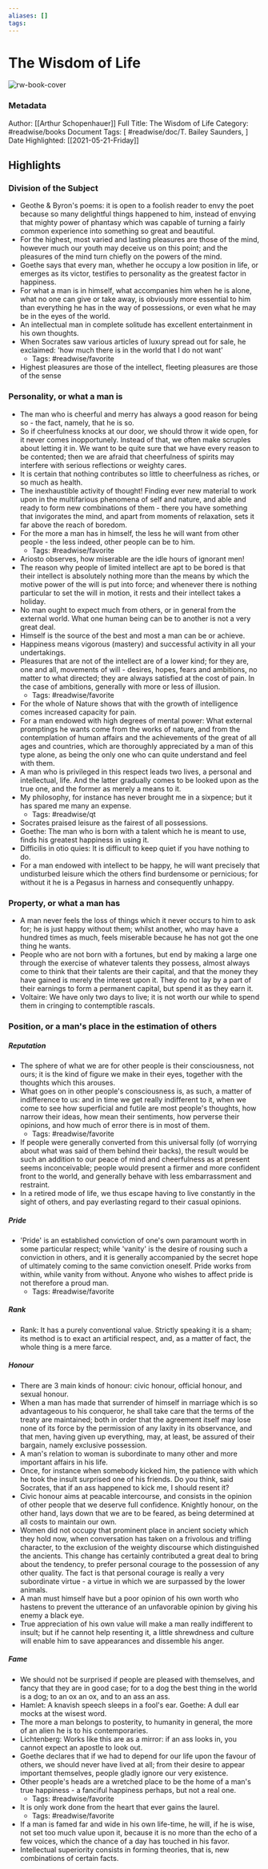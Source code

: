 ```yaml
---
aliases: []
tags:
---
```

# The Wisdom of Life

![rw-book-cover](https://readwise-assets.s3.amazonaws.com/static/images/article0.00998d930354.png)
### Metadata
Author: [[Arthur Schopenhauer]]
Full Title: The Wisdom of Life
Category: #readwise/books
Document Tags: [ #readwise/doc/T. Bailey Saunders, ]
Date Highlighted: [[2021-05-21-Friday]]

## Highlights
### Division of the Subject
- Geothe & Byron's poems: it is open to a foolish reader to envy the poet because so many delightful things happened to him, instead of envying that mighty power of phantasy which was capable of turning a fairly common experience into something so great and beautiful.
- For the highest, most varied and lasting pleasures are those of the mind, however much our youth may deceive us on this point; and the pleasures of the mind turn chiefly on the powers of the mind.
- Goethe says that every man, whether he occupy a low position in life, or emerges as its victor, testifies to personality as the greatest factor in happiness.
- For what a man is in himself, what accompanies him when he is alone, what no one can give or take away, is obviously more essential to him than everything he has in the way of possessions, or even what he may be in the eyes of the world.
- An intellectual man in complete solitude has excellent entertainment in his own thoughts.
- When Socrates saw various articles of luxury spread out for sale, he exclaimed: 'how much there is in the world that I do not want'
    - Tags: #readwise/favorite 
- Highest pleasures are those of the intellect, fleeting pleasures are those of the sense
### Personality, or what a man is
- The man who is cheerful and merry has always a good reason for being so - the fact, namely, that he is so.
- So if cheerfulness knocks at our door, we should throw it wide open, for it never comes inopportunely. Instead of that, we often make scruples about letting it in. We want to be quite sure that we have every reason to be contented; then we are afraid that cheerfulness of spirits may interfere with serious reflections or weighty cares.
- It is certain that nothing contributes so little to cheerfulness as riches, or so much as health.
- The inexhaustible activity of thought! Finding ever new material to work upon in the multifarious phenomena of self and nature, and able and ready to form new combinations of them - there you have something that invigorates the mind, and apart from moments of relaxation, sets it far above the reach of boredom.
- For the more a man has in himself, the less he will want from other people - the less indeed, other people can be to him.
    - Tags: #readwise/favorite 
- Ariosto observes, how miserable are the idle hours of ignorant men!
- The reason why people of limited intellect are apt to be bored is that their intellect is absolutely nothing more than the means by which the motive power of the will is put into force; and whenever there is nothing particular to set the will in motion, it rests and their intellect takes a holiday.
- No man ought to expect much from others, or in general from the external world. What one human being can be to another is not a very great deal.
- Himself is the source of the best and most a man can be or achieve.
- Happiness means vigorous (mastery) and successful activity in all your undertakings.
- Pleasures that are not of the intellect are of a lower kind; for they are, one and all, movements of will - desires, hopes, fears and ambitions, no matter to what directed; they are always satisfied at the cost of pain. In the case of ambitions, generally with more or less of illusion.
    - Tags: #readwise/favorite 
- For the whole of Nature shows that with the growth of intelligence comes increased capacity for pain.
- For a man endowed with high degrees of mental power: What external promptings he wants come from the works of nature, and from the contemplation of human affairs and the achievements of the great of all ages and countries, which are thoroughly appreciated by a man of this type alone, as being the only one who can quite understand and feel with them.
- A man who is privileged in this respect leads two lives, a personal and intellectual, life. And the latter gradually comes to be looked upon as the true one, and the former as merely a means to it.
- My philosophy, for instance has never brought me in a sixpence; but it has spared me many an expense.
    - Tags: #readwise/qt 
- Socrates praised leisure as the fairest of all possessions.
- Goethe: The man who is born with a talent which he is meant to use, finds his greatest happiness in using it.
- Difficilis in otio quies: It is difficult to keep quiet if you have nothing to do.
- For a man endowed with intellect to be happy, he will want precisely that undisturbed leisure which the others find burdensome or pernicious; for without it he is a Pegasus in harness and consequently unhappy.
### Property, or what a man has
- A man never feels the loss of things which it never occurs to him to ask for; he is just happy without them; whilst another, who may have a hundred times as much, feels miserable because he has not got the one thing he wants.
- People who are not born with a fortunes, but end by making a large one through the exercise of whatever talents they possess, almost always come to think that their talents are their capital, and that the money they have gained is merely the interest upon it. They do not lay by a part of their earnings to form a permanent capital, but spend it as they earn it.
- Voltaire: We have only two days to live; it is not worth our while to spend them in cringing to contemptible rascals.
### Position, or a man's place in the estimation of others
##### Reputation
- The sphere of what we are for other people is their consciousness, not ours; it is the kind of figure we make in their eyes, together with the thoughts which this arouses.
- What goes on in other people's consciousness is, as such, a matter of indifference to us: and in time we get really indifferent to it, when we come to see how superficial and futile are most people's thoughts, how narrow their ideas, how mean their sentiments, how perverse their opinions, and how much of error there is in most of them.
    - Tags: #readwise/favorite 
- If people were generally converted from this universal folly (of worrying about what was said of them behind their backs), the result would be such an addition to our peace of mind and cheerfulness as at present seems inconceivable; people would present a firmer and more confident front to the world, and generally behave with less embarrassment and restraint.
- In a retired mode of life, we thus escape having to live constantly in the sight of others, and pay everlasting regard to their casual opinions.
##### Pride
- 'Pride' is an established conviction of one's own paramount worth in some particular respect; while 'vanity' is the desire of rousing such a conviction in others, and it is generally accompanied by the secret hope of ultimately coming to the same conviction oneself.
  Pride works from within, while vanity from without.
  Anyone who wishes to affect pride is not therefore a proud man.
    - Tags: #readwise/favorite 
##### Rank
- Rank: It has a purely conventional value. Strictly speaking it is a sham; its method is to exact an artificial respect, and, as a matter of fact, the whole thing is a mere farce.
##### Honour
- There are 3 main kinds of honour: civic honour, official honour, and sexual honour.
- When a man has made that surrender of himself in marriage which is so advantageous to his conqueror, he shall take care that the terms of the treaty are maintained; both in order that the agreement itself may lose none of its force by the permission of any laxity in its observance, and that men, having given up everything, may, at least, be assured of their bargain, namely exclusive possession.
- A man's relation to woman is subordinate to many other and more important affairs in his life.
- Once, for instance when somebody kicked him, the patience with which he took the insult surprised one of his friends. Do you think, said Socrates, that if an ass happened to kick me, I should resent it?
- Civic honour aims at peacable intercourse, and consists in the opinion of other people that we deserve full confidence. Knightly honour, on the other hand, lays down that we are to be feared, as being determined at all costs to maintain our own.
- Women did not occupy that prominent place in ancient society which they hold now, when conversation has taken on a frivolous and trifling character, to the exclusion of the weighty discourse which distinguished the ancients. This change has certainly contributed a great deal to bring about the tendency, to prefer personal courage to the possession of any other quality. The fact is that personal courage is really a very subordinate virtue - a virtue in which we are surpassed by the lower animals.
- A man must himself have but a poor opinion of his own worth who hastens to prevent the utterance of an unfavorable opinion by giving his enemy a black eye.
- True appreciation of his own value will make a man really indifferent to insult; but if he cannot help resenting it, a little shrewdness and culture will enable him to save appearances and dissemble his anger.
##### Fame
- We should not be surprised if people are pleased with themselves, and fancy that they are in good case; for to a dog the best thing in the world is a dog; to an ox an ox, and to an ass an ass.
- Hamlet: A knavish speech sleeps in a fool's ear.
  Goethe: A dull ear mocks at the wisest word.
- The more a man belongs to posterity, to humanity in general, the more of an alien he is to his contemporaries.
- Lichtenberg: Works like this are as a mirror: if an ass looks in, you cannot expect an apostle to look out.
- Goethe declares that if we had to depend for our life upon the favour of others, we should never have lived at all; from their desire to appear important themselves, people gladly ignore our very existence.
- Other people's heads are a wretched place to be the home of a man's true happiness - a fanciful happiness perhaps, but not a real one.
    - Tags: #readwise/favorite 
- It is only work done from the heart that ever gains the laurel.
    - Tags: #readwise/favorite 
- If a man is famed far and wide in his own life-time, he will, if he is wise, not set too much value upon it, because it is no more than the echo of a few voices, which the chance of a day has touched in his favor.
- Intellectual superiority consists in forming theories, that is, new combinations of certain facts.

